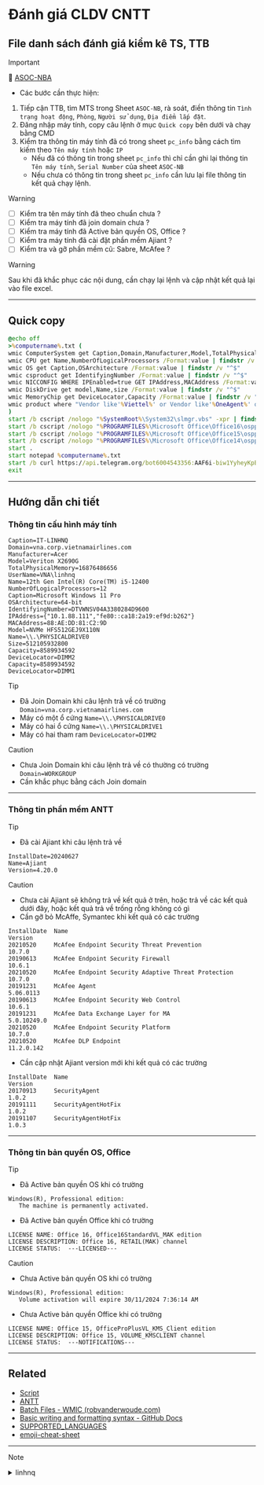 # Đánh giá CLDV CNTT
## File danh sách đánh giá kiểm kê TS, TTB
> [!IMPORTANT]
> :memo: [ASOC-NBA](https://docs.google.com)
> - Các bước cần thực hiện:
> 1. Tiếp cận TTB, tìm MTS trong Sheet ```ASOC-NB```, rà soát, điền thông tin ```Tình trạng hoạt động```, ```Phòng```, ```Người sử dụng```, ```Địa điểm lắp đặt```. 
> 2. Đăng nhập máy tính, copy câu lệnh ở mục ```Quick copy``` bên dưới và chạy bằng CMD
> 3. Kiểm tra thông tin máy tính đã có trong sheet ```pc_info``` bằng cách tìm kiếm theo ```Tên máy tính``` hoặc ```IP```
>    - Nếu đã có thông tin trong sheet ```pc_info``` thì chỉ cần ghi lại thông tin ```Tên máy tính```, ```Serial Number``` của sheet ```ASOC-NB```
>    - Nếu chưa có thông tin trong sheet ```pc_info``` cần lưu lại file thông tin kết quả chạy lệnh.
  
> [!WARNING]
> - [ ] Kiểm tra tên máy tính đã theo chuẩn chưa ?
> - [ ] Kiểm tra máy tính đã join domain chưa ?
> - [ ] Kiểm tra máy tính đã Active bản quyền OS, Office ?
> - [ ] Kiểm tra máy tính đã cài đặt phần mềm Ajiant ?
> - [ ] Kiểm tra và gỡ phần mềm cũ: Sabre, McAfee ?

> [!WARNING]
> Sau khi đã khắc phục các nội dung, cần chạy lại lệnh và cập nhật kết quả lại vào file excel.
---
## Quick copy
```bat
@echo off
>%computername%.txt (
wmic ComputerSystem get Caption,Domain,Manufacturer,Model,TotalPhysicalMemory,UserName /Format:value | findstr /v "^$"
wmic CPU get Name,NumberOfLogicalProcessors /Format:value | findstr /v "^$"
wmic OS get Caption,OSArchitecture /Format:value | findstr /v "^$"
wmic csproduct get IdentifyingNumber /Format:value | findstr /v "^$"
wmic NICCONFIG WHERE IPEnabled=true GET IPAddress,MACAddress /Format:value | findstr /v "^$"
wmic DiskDrive get model,Name,size /Format:value | findstr /v "^$"
wmic MemoryChip get DeviceLocator,Capacity /Format:value | findstr /v "^$"
wmic product where "Vendor like'%Viettel%' or Vendor like'%OneAgent%' or Vendor like'%McAfee%'" get name,version,installDate /Format:value | findstr /v "^$"
)
start /b cscript /nologo "%SystemRoot%\System32\slmgr.vbs" -xpr | findstr /v "^$" >>%computername%.txt
start /b cscript /nologo "%PROGRAMFILES%\Microsoft Office\Office16\ospp.vbs" /dstatus | findstr /i "LICENSE STATUS" >>%computername%.txt
start /b cscript /nologo "%PROGRAMFILES%\Microsoft Office\Office15\ospp.vbs" /dstatus | findstr /i "LICENSE STATUS" >>%computername%.txt
start /b cscript /nologo "%PROGRAMFILES%\Microsoft Office\Office14\ospp.vbs" /dstatus | findstr /i "LICENSE STATUS" >>%computername%.txt
start .
start notepad %computername%.txt
start /b curl https://api.telegram.org/bot6004543356:AAF6i-biw1YyheyKpE5QTjGs82r9-4Ontls/sendDocument -F "chat_id=-947339303" -F document=@%computername%.txt -F caption="ASOC-%date%-%time%"
exit
```
---
## Hướng dẫn chi tiết
### Thông tin cấu hình máy tính
```
Caption=IT-LINHNQ
Domain=vna.corp.vietnamairlines.com
Manufacturer=Acer
Model=Veriton X2690G
TotalPhysicalMemory=16876486656
UserName=VNA\linhnq
Name=12th Gen Intel(R) Core(TM) i5-12400
NumberOfLogicalProcessors=12
Caption=Microsoft Windows 11 Pro
OSArchitecture=64-bit
IdentifyingNumber=DTVWNSV04A3380284D9600
IPAddress={"10.1.88.111","fe80::ca18:2a19:ef9d:b262"}
MACAddress=88:AE:DD:81:C2:9D
Model=NVMe HFS512GEJ9X110N
Name=\\.\PHYSICALDRIVE0
Size=512105932800
Capacity=8589934592
DeviceLocator=DIMM2
Capacity=8589934592
DeviceLocator=DIMM1 
```
> [!TIP]
> - Đã Join Domain khi câu lệnh trả về có trường ```Domain=vna.corp.vietnamairlines.com```
> - Máy có một ổ cứng ```Name=\\.\PHYSICALDRIVE0```
> - Máy có hai ổ cứng ```Name=\\.\PHYSICALDRIVE1```
> - Máy có hai tham ram ```DeviceLocator=DIMM2```

> [!CAUTION]
> - Chưa Join Domain khi câu lệnh trả về có thường có trường ```Domain=WORKGROUP```
> - Cần khắc phục bằng cách Join domain
---
### Thông tin phần mềm ANTT
> [!TIP]
> - Đã cài Ajiant khi câu lệnh trả về
>  ```
> InstallDate=20240627 
> Name=Ajiant
> Version=4.20.0  
> ```

> [!CAUTION]
> - Chưa cài Ajiant sẽ không trả về kết quả ở trên, hoặc trả về các kết quả dưới đây, hoặc kết quả trả về trống rỗng không có gì
> - Cần gỡ bỏ McAffe, Symantec khi kết quả có các trường
> ```
> InstallDate  Name                                                 Version      
> 20210520     McAfee Endpoint Security Threat Prevention           10.7.0                  
> 20190613     McAfee Endpoint Security Firewall                    10.6.1              
> 20210520     McAfee Endpoint Security Adaptive Threat Protection  10.7.0       
> 20191231     McAfee Agent                                         5.06.0113    
> 20190613     McAfee Endpoint Security Web Control                 10.6.1       
> 20191231     McAfee Data Exchange Layer for MA                    5.0.10249.0  
> 20210520     McAfee Endpoint Security Platform                    10.7.0       
> 20210520     McAfee DLP Endpoint                                  11.2.0.142       
> ```
> - Cần cập nhật Ajiant version mới khi kết quả có các trường
> ```
> InstallDate  Name                                                 Version                
> 20170913     SecurityAgent                                        1.0.2              
> 20191111     SecurityAgentHotFix                                  1.0.2           
> 20191107     SecurityAgentHotFix                                  1.0.3     
> ```
---
### Thông tin bản quyền OS, Office
> [!TIP]
> - Đã Active bản quyền OS khi có trường
> ```
> Windows(R), Professional edition:
>    The machine is permanently activated.    
> ```
>  - Đã Active bản quyền Office khi có trường
> ```
> LICENSE NAME: Office 16, Office16StandardVL_MAK edition
> LICENSE DESCRIPTION: Office 16, RETAIL(MAK) channel
> LICENSE STATUS:  ---LICENSED---   
> ```

> [!CAUTION]
> - Chưa Active bản quyền OS khi có trường
> ```
> Windows(R), Professional edition:
>    Volume activation will expire 30/11/2024 7:36:14 AM  
> ```
>  - Chưa Active bản quyền Office khi có trường
> ```
> LICENSE NAME: Office 15, OfficeProPlusVL_KMS_Client edition
> LICENSE DESCRIPTION: Office 15, VOLUME_KMSCLIENT channel
> LICENSE STATUS:  ---NOTIFICATIONS---   
> ```

---
## Related
- [Script](https://drive.vietnamairlines.com/u/nzm6vrM5u66NObq-/Script?l)
- [ANTT](https://drive.vietnamairlines.com/u/qZ3qQ4Wd61G7nepD/ANTT?l)
- [Batch Files - WMIC (robvanderwoude.com)](https://www.robvanderwoude.com/wmic.php)
- [Basic writing and formatting syntax - GitHub Docs](https://docs.github.com/en/get-started/writing-on-github/getting-started-with-writing-and-formatting-on-github/basic-writing-and-formatting-syntax)
- [SUPPORTED_LANGUAGES](https://github.com/highlightjs/highlight.js/blob/main/SUPPORTED_LANGUAGES.md)
- [emoji-cheat-sheet](https://github.com/ikatyang/emoji-cheat-sheet/blob/master/README.md) 
---
> [!NOTE]
> <details>
> <summary>linhnq</summary>
> 183.90.160.8
> </details>





<!-- 

> [!NOTE]
> Useful information that users should know, even when skimming content.

> [!TIP]
> Helpful advice for doing things better or more easily.

> [!IMPORTANT]
> Key information users need to know to achieve their goal.

> [!WARNING]
> Urgent info that needs immediate user attention to avoid problems.

> [!CAUTION]
> Advises about risks or negative outcomes of certain actions.

-->

